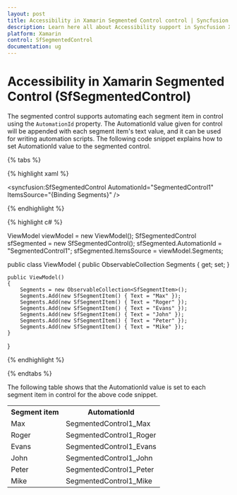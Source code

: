 ```yaml
---
layout: post
title: Accessibility in Xamarin Segmented Control control | Syncfusion
description: Learn here all about Accessibility support in Syncfusion Xamarin Segmented Control (SfSegmentedControl) control and more.
platform: Xamarin
control: SfSegmentedControl
documentation: ug
---
```


# Accessibility in Xamarin Segmented Control (SfSegmentedControl)

The segmented control supports automating each segment item in control using the  `AutomationId` property. The AutomationId value given for control will be appended with each segment item's text value, and it can be used for writing automation scripts. The following code snippet explains how to set AutomationId value to the segmented control.

{% tabs %}

{% highlight xaml %}

<syncfusion:SfSegmentedControl AutomationId="SegmentedControl1" ItemsSource="{Binding Segments}" />

{% endhighlight %}

{% highlight c# %}

ViewModel viewModel = new ViewModel();
SfSegmentedControl sfSegmented = new SfSegmentedControl();
sfSegmented.AutomationId = "SegmentedControl1";
sfSegmented.ItemsSource = viewModel.Segments;

public class ViewModel
{
    public ObservableCollection<SfSegmentItem> Segments { get; set; }

    public ViewModel()
    {
        Segments = new ObservableCollection<SfSegmentItem>();
        Segments.Add(new SfSegmentItem() { Text = "Max" });
        Segments.Add(new SfSegmentItem() { Text = "Roger" });
        Segments.Add(new SfSegmentItem() { Text = "Evans" });
        Segments.Add(new SfSegmentItem() { Text = "John" });
        Segments.Add(new SfSegmentItem() { Text = "Peter" });
        Segments.Add(new SfSegmentItem() { Text = "Mike" });
    }    
}

{% endhighlight %}

{% endtabs %}

The following table shows that the AutomationId value is set to each segment item in control for the above code snippet.

<table>
<tr>
<th>Segment item</th>
<th>AutomationId</th>
</tr>

<tr>
<td>Max</td>
<td>SegmentedControl1_Max</td>
</tr>

<tr>
<td>Roger</td>
<td>SegmentedControl1_Roger</td>
</tr>

<tr>
<td>Evans</td>
<td>SegmentedControl1_Evans</td>
</tr>

<tr>
<td>John</td>
<td>SegmentedControl1_John</td>
</tr>

<tr>
<td>Peter</td>
<td>SegmentedControl1_Peter</td>
</tr>

<tr>
<td>Mike</td>
<td>SegmentedControl1_Mike</td>
</tr>

</table>
